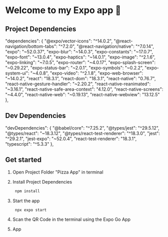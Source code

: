 # Welcome to my Expo app 👋

## Project Dependencies

"dependencies": {
    "@expo/vector-icons": "^14.0.2",
    "@react-navigation/bottom-tabs": "^7.2.0",
    "@react-navigation/native": "^7.0.14",
    "expo": "~52.0.37",
    "expo-blur": "~14.0.3",
    "expo-constants": "~17.0.7",
    "expo-font": "~13.0.4",
    "expo-haptics": "~14.0.1",
    "expo-image": "^2.1.6",
    "expo-linking": "~7.0.5",
    "expo-router": "~4.0.17",
    "expo-splash-screen": "~0.29.22",
    "expo-status-bar": "~2.0.1",
    "expo-symbols": "~0.2.2",
    "expo-system-ui": "~4.0.8",
    "expo-video": "^2.1.8",
    "expo-web-browser": "~14.0.2",
    "react": "18.3.1",
    "react-dom": "18.3.1",
    "react-native": "0.76.7",
    "react-native-gesture-handler": "~2.20.2",
    "react-native-reanimated": "~3.16.1",
    "react-native-safe-area-context": "4.12.0",
    "react-native-screens": "~4.4.0",
    "react-native-web": "~0.19.13",
    "react-native-webview": "13.12.5"
  },
## Dev Dependencies

  "devDependencies": {
    "@babel/core": "^7.25.2",
    "@types/jest": "^29.5.12",
    "@types/react": "~18.3.12",
    "@types/react-test-renderer": "^18.3.0",
    "jest": "^29.2.1",
    "jest-expo": "~52.0.4",
    "react-test-renderer": "18.3.1",
    "typescript": "^5.3.3"
  },

## Get started

1. Open Project Folder "Pizza App" in terminal

  
2. Install Project Dependencies

   ```bash
    npm install
   ```
3. Start the app

   ```bash
    npx expo start
   ```
4. Scan the QR Code in the terminal using the Expo Go App

5. App
